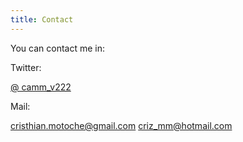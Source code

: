 ```yaml
---
title: Contact
---
```


You can contact me in:

Twitter:


[@ camm_v222](https://twitter.com/camm_v222 "Twitter")

Mail:

[cristhian.motoche@gmail.com](cristhian.motoche@gmail.com)
[criz_mm@hotmail.com](criz_mm@hotmail)
